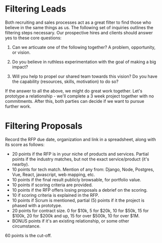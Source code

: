 
# Filtering Leads

Both recruiting and sales processes act as a great filter to find those who believe in the same things as us. The following
set of inquiries outlines the filtering steps necessary. Our prospective hires and clients should answer yes to these core questions:

1) Can we articuate one of the following together? A problem, opportunity, or vision.

2) Do you believe in ruthless experimentation with the goal of making a big impact?

3) Will you help to propel our shared team towards this vision? Do you have the capability (resources, skills, motivation) to do so?

If the answer to all the above, we might do great work together. Let's prototype a relationship - we'll complete a 3 week project together with no commitments. After this, both parties can decide if we want to pursue further work.

# Filtering Proposals

Record the RFP due date, organization and link in a spreadsheet, along with its score as follows:

  * 20 points if the RFP is in your niche of products and services. Partial points if the industry matches, but not the exact service/product (it's nearby).
  * 10 points for tech match. Mention of any from: Django, Node, Postgres, Vue, React, javascript, web mapping, etc.
  * 10 points if the final result publicly browsable, for portfolio value.
  * 10 points if scoring criteria are provided.
  * 10 points if the RFP offers losing proposals a debrief on the scoring.
  * 10 if scoring criteria is explained in the RFP.
  * 10 points if Scrum is mentioned, partial (5) points if it the project is phased with a prototype.
  * 20 points for contract size. 0 for $10k, 5 for $20k, 10 for $50k, 15 for $100k, 20 for $200k and up, 15 for over $500k, 10 for over $1M.
  * BONUS points if it's an existing relationship, or some other circumstance.

60 points is the cut-off.
